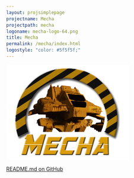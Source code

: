 ```yaml
---
layout: projsimplepage
projectname: Mecha
projectpath: mecha
logoname: mecha-logo-64.png
title: Mecha
permalink: /mecha/index.html
logostyle: "color: #5f5f5f;"
---
```


![ ](/resources/images/mecha-logo-256-soft.png)

[README.md on GitHub](https://github.com/storm-enroute/mecha/blob/master/README.md)

<span id="readmebox"></span>

<script src="/resources/js/markdown.min.js"></script>
<script src="/resources/js/setlicense.js"></script>
<script>
  setContent(
    "readmebox",
    "https://api.github.com/repos/storm-enroute/mecha/contents/README.md",
    null,
    "md")
</script>
